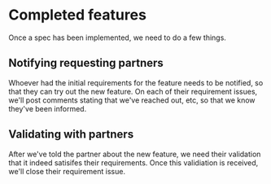 # Completed features

Once a spec has been implemented, we need to do a few things.


## Notifying requesting partners

Whoever had the initial requirements for the feature needs to be notified, so that they can try out the new feature. On each of their requirement issues, we'll post comments stating that we've reached out, etc, so that we know they've been informed.


## Validating with partners

After we've told the partner about the new feature, we need their validation that it indeed satisifes their requirements. Once this validiation is received, we'll close their requirement issue.